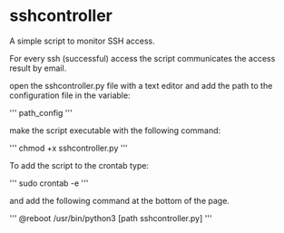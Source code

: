 # sshcontroller
A simple script to monitor SSH access.

For every ssh (successful) access the script communicates the access result by email.

open the sshcontroller.py file with a text editor and add the path to the
configuration file in the variable:

'''
path_config
'''

make the script executable with the following command:

'''
chmod +x sshcontroller.py
'''

To add the script to the crontab type:

'''
sudo crontab -e
'''

and add the following command at the bottom of the page.

'''
@reboot /usr/bin/python3 [path sshcontroller.py]
'''
